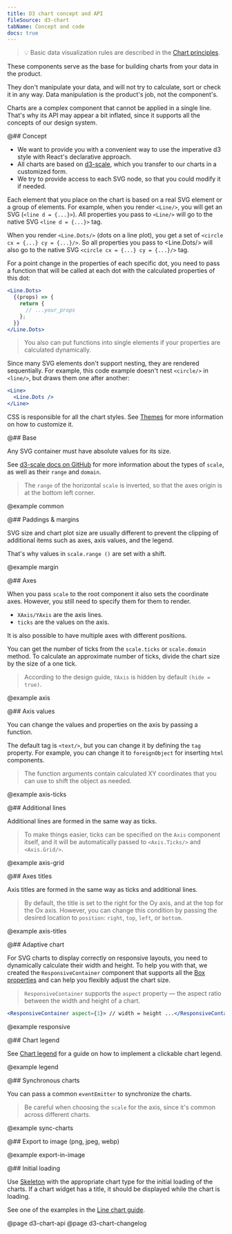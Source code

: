 ```yaml
---
title: D3 chart concept and API
fileSource: d3-chart
tabName: Concept and code
docs: true
---
```


> 💡 Basic data visualization rules are described in the [Chart principles](/data-display/chart/).

These components serve as the base for building charts from your data in the product.

They don't manipulate your data, and will not try to calculate, sort or check it in any way. Data manipulation is the product's job, not the component's.

Charts are a complex component that cannot be applied in a single line. That's why its API may appear a bit inflated, since it supports all the concepts of our design system.

@## Concept

- We want to provide you with a convenient way to use the imperative d3 style with React's declarative approach.
- All charts are based on [d3-scale](https://github.com/d3/d3-scale), which you transfer to our charts in a customized form.
- We try to provide access to each SVG node, so that you could modify it if needed.

Each element that you place on the chart is based on a real SVG element or a group of elements. For example, when you render `<Line/>`, you will get an SVG (`<line d = {...}>`). All properties you pass to `<Line/>` will go to the native SVG `<line d = {...}>` tag.

When you render `<Line.Dots/>` (dots on a line plot), you get a set of `<circle cx = {...} cy = {...}/>`. So all properties you pass to <Line.Dots/> will also go to the native SVG `<circle cx = {...} cy = {...}/>` tag.

For a point change in the properties of each specific dot, you need to pass a function that will be called at each dot with the calculated properties of this dot:

```jsx
<Line.Dots>
  {(props) => {
    return {
      // ...your_props
    };
  }}
</Line.Dots>
```

> You also can put functions into single elements if your properties are calculated dynamically.

Since many SVG elements don't support nesting, they are rendered sequentially. For example, this code example doesn't nest `<circle/>` in `<line/>`, but draws them one after another:

```jsx
<Line>
  <Line.Dots />
</Line>
```

CSS is responsible for all the chart styles. See [Themes](/style/themes/) for more information on how to customize it.

@## Base

Any SVG container must have absolute values for its size.

See [d3-scale docs on GitHub](https://github.com/d3/d3-scale) for more information about the types of `scale`, as well as their `range` and `domain`.

> The `range` of the horizontal `scale` is inverted, so that the axes origin is at the bottom left corner.

@example common

@## Paddings & margins

SVG size and chart plot size are usually different to prevent the clipping of additional items such as axes, axis values, and the legend.

That's why values in `scale.range ()` are set with a shift.

@example margin

@## Axes

When you pass `scale` to the root component it also sets the coordinate axes. However, you still need to specify them for them to render.

- `XAxis/YAxis` are the axis lines.
- `ticks` are the values on the axis.

It is also possible to have multiple axes with different positions.

You can get the number of ticks from the `scale.ticks` or `scale.domain` method. To calculate an approximate number of ticks, divide the chart size by the size of a one tick.

> According to the design guide, `YAxis` is hidden by default `(hide = true)`.

@example axis

@## Axis values

You can change the values and properties on the axis by passing a function.

The default tag is `<text/>`, but you can change it by defining the `tag` property. For example, you can change it to `foreignObject` for inserting `html` components.

> The function arguments contain calculated XY coordinates that you can use to shift the object as needed.

@example axis-ticks

@## Additional lines

Additional lines are formed in the same way as ticks.

> To make things easier, ticks can be specified on the `Axis` component itself, and it will be automatically passed to `<Axis.Ticks/>` and `<Axis.Grid/>`.

@example axis-grid

@## Axes titles

Axis titles are formed in the same way as ticks and additional lines.

> By default, the title is set to the right for the Oy axis, and at the top for the Ox axis. However, you can change this condition by passing the desired location to `position`: `right`, `top`, `left`, or `bottom`.

@example axis-titles

@## Adaptive chart

For SVG charts to display correctly on responsive layouts, you need to dynamically calculate their width and height. To help you with that, we created the `ResponsiveContainer` component that supports all the [Box properties](/layout/box-system/box-api) and can help you flexibly adjust the chart size.

> `ResponsiveContainer` supports the `aspect` property — the aspect ratio between the width and height of a chart.

```jsx
<ResponsiveContainer aspect={1}> // width = height ...</ResponsiveContainer>
```

@example responsive

@## Chart legend

See [Chart legend](/data-display/chart-legend/) for a guide on how to implement a clickable chart legend.

@example legend

@## Synchronous charts

You can pass a common `eventEmitter` to synchronize the charts.

> Be careful when choosing the `scale` for the axis, since it's common across different charts.

@example sync-charts

@## Export to image (png, jpeg, webp)

@example export-in-image

@## Initial loading

Use [Skeleton](/components/skeleton/) with the appropriate chart type for the initial loading of the charts. If a chart widget has a title, it should be displayed while the chart is loading.

See one of the examples in the [Line chart guide](https://i.semrush.com/data-display/line-chart/line-chart-code/#ac26f2).

@page d3-chart-api
@page d3-chart-changelog
